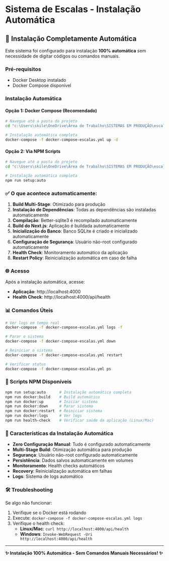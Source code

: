 # Sistema de Escalas - Instalação Automática

## 🚀 Instalação Completamente Automática

Este sistema foi configurado para instalação **100% automática** sem necessidade de digitar códigos ou comandos manuais.

### Pré-requisitos
- Docker Desktop instalado
- Docker Compose disponível

### Instalação Automática

#### Opção 1: Docker Compose (Recomendado)
```bash
# Navegue até a pasta do projeto
cd "c:\Users\skile\OneDrive\Área de Trabalho\SISTEMAS EM PRODUÇÃO\escalas"

# Instalação automática completa
docker-compose -f docker-compose-escalas.yml up -d
```

#### Opção 2: Via NPM Scripts
```bash
# Navegue até a pasta do projeto
cd "c:\Users\skile\OneDrive\Área de Trabalho\SISTEMAS EM PRODUÇÃO\escalas\projeto-ai"

# Instalação automática completa
npm run setup:auto
```

### ✅ O que acontece automaticamente:

1. **Build Multi-Stage**: Otimizado para produção
2. **Instalação de Dependências**: Todas as dependências são instaladas automaticamente
3. **Compilação**: Better-sqlite3 é recompilado automaticamente
4. **Build do Next.js**: Aplicação é buildada automaticamente
5. **Inicialização do Banco**: Banco SQLite é criado e inicializado automaticamente
6. **Configuração de Segurança**: Usuário não-root configurado automaticamente
7. **Health Check**: Monitoramento automático da aplicação
8. **Restart Policy**: Reinicialização automática em caso de falha

### 🌐 Acesso

Após a instalação automática, acesse:
- **Aplicação**: http://localhost:4000
- **Health Check**: http://localhost:4000/api/health

### 📊 Comandos Úteis

```bash
# Ver logs em tempo real
docker-compose -f docker-compose-escalas.yml logs -f

# Parar o sistema
docker-compose -f docker-compose-escalas.yml down

# Reiniciar o sistema
docker-compose -f docker-compose-escalas.yml restart

# Verificar status
docker-compose -f docker-compose-escalas.yml ps
```

### 🔧 Scripts NPM Disponíveis

```bash
npm run setup:auto      # Instalação automática completa
npm run docker:build    # Build automático
npm run docker:up       # Iniciar sistema
npm run docker:down     # Parar sistema
npm run docker:restart  # Reiniciar sistema
npm run docker:logs     # Ver logs
npm run health-check    # Verificar saúde da aplicação (Linux/Mac)
```

### 🎯 Características da Instalação Automática

- **Zero Configuração Manual**: Tudo é configurado automaticamente
- **Multi-Stage Build**: Otimização automática para produção
- **Segurança**: Usuário não-root configurado automaticamente
- **Persistência**: Dados salvos automaticamente em volumes
- **Monitoramento**: Health checks automáticos
- **Recovery**: Reinicialização automática em falhas
- **Logs**: Sistema de logs automático

### 🛠️ Troubleshooting

Se algo não funcionar:

1. Verifique se o Docker está rodando
2. Execute: `docker-compose -f docker-compose-escalas.yml logs`
3. Verifique o health check:
   - **Linux/Mac**: `curl http://localhost:4000/api/health`
   - **Windows**: `Invoke-WebRequest -Uri http://localhost:4000/api/health`

---

**✨ Instalação 100% Automática - Sem Comandos Manuais Necessários! ✨**